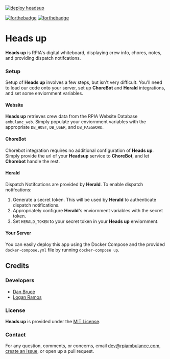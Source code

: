 [![deploy headsup](https://github.com/techinems/headsup/actions/workflows/main.yml/badge.svg)](https://github.com/techinems/headsup/actions/workflows/main.yml)

[![forthebadge](https://forthebadge.com/images/badges/built-with-love.svg)](https://forthebadge.com) [![forthebadge](https://forthebadge.com/images/badges/made-with-javascript.svg)](https://forthebadge.com)


# Heads up

**Heads up** is RPIA's digital whiteboard, displaying crew info, chores, notes, and providing dispatch notifcations.



### Setup
Setup of **Heads up** involves a few steps, but isn't very difficult. You'll need to load our code onto your server, set up **ChoreBot** and **Herald** integrations, and set some enviornment variables.

#### Website
**Heads up** retrieves crew data from the RPIA Website Database `ambulanc_web`. Simply populate your enviornment variables with the appropriate `DB_HOST`, `DB_USER`, and `DB_PASSWORD`.

#### ChoreBot
Chorebot integration requires no additional configuration of **Heads up**. Simply provide the url of your **Headsup** service to **ChoreBot**, and let **Chorebot** handle the rest.

#### Herald
Dispatch Notifcations are provided by **Herald**. To enable dispatch notifcations:
1. Generate a secret token. This will be used by **Herald** to authenticate dispatch notifications.
1. Appropriately configure **Herald**'s enviornment variables with the secret token.
1. Set `HERALD_TOKEN` to your secret token in your **Heads up** enviornment.

#### Your Server
You can easily deploy this app using the Docker Compose and the provided `docker-compose.yml` file by running `docker-compose up`.



## Credits

### Developers
- [Dan Bruce](https://github.com/ddbruce)
- [Logan Ramos](https:://github.com/lramos15)

### License
**Heads up** is provided under the [MIT License](https://opensource.org/licenses/MIT).

### Contact
For any question, comments, or concerns, email [dev@rpiambulance.com](mailto:dev@rpiambulance.com), [create an issue](https://github.com/techinems/headsup/issues/new), or open up a pull request.

